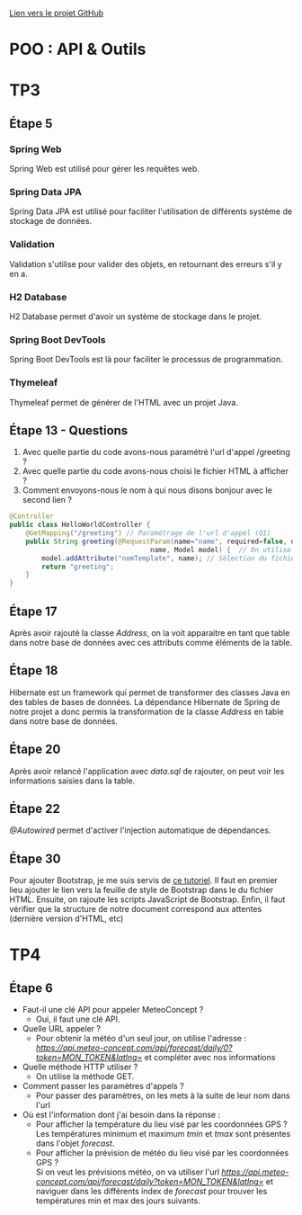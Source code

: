 [Lien vers le projet GitHub](https://github.com/Feozard/TP3-POO )
# POO : API & Outils 

# TP3

## Étape 5

### Spring Web  
Spring Web est utilisé pour gérer les requêtes web.  
  
  
### Spring Data JPA  
Spring Data JPA est utilisé pour faciliter l'utilisation de différents système de stockage de données.  
  
  
### Validation  
Validation s'utilise pour valider des objets, en retournant des erreurs s'il y en a.  
  
  
### H2 Database  
H2 Database permet d'avoir un système de stockage dans le projet.  
  
  
### Spring Boot DevTools  
Spring Boot DevTools est là pour faciliter le processus de programmation.  
  
  
### Thymeleaf  
Thymeleaf permet de générer de l'HTML avec un projet Java.

## Étape 13 - Questions

1. Avec quelle partie du code avons-nous paramétré l'url d'appel /greeting ?
2. Avec quelle partie du code avons-nous choisi le fichier HTML à afficher ?
3. Comment envoyons-nous le nom à qui nous disons bonjour avec le second lien ?

```Java
@Controller
public class HelloWorldController {
    @GetMapping("/greeting") // Paramétrage de l'url d'appel (Q1)
    public String greeting(@RequestParam(name="name", required=false, defaultValue="World") String 
                                   name, Model model) {  // On utilise @RequestParam pour envoyer le nom (Q3)
        model.addAttribute("nomTemplate", name); // Sélection du fichier HTML à afficher (Q2)
        return "greeting";
    }
}
```

## Étape 17

Après avoir rajouté la classe *Address*, on la voit apparaitre en tant que table dans notre base de données avec ces attributs comme éléments de la table.

## Étape 18

Hibernate est un framework qui permet de transformer des classes Java en des tables de bases de données. La dépendance Hibernate de Spring de notre projet a donc permis la transformation de la classe *Address* en table dans notre base de données.

## Étape 20
Après avoir relancé l'application avec *data.sql* de rajouter, on peut voir les informations saisies dans la table.

## Étape 22
*@Autowired* permet d'activer l'injection automatique de dépendances. 

## Étape 30
Pour ajouter Bootstrap, je me suis servis de [ce tutoriel](https://getbootstrap.com/docs/4.3/getting-started/introduction/).
Il faut en premier lieu ajouter le lien vers la feuille de style de Bootstrap dans le *<head>* du fichier HTML.
Ensuite, on rajoute les scripts JavaScript de Bootstrap.
Enfin, il faut vérifier que la structure de notre document correspond aux attentes (dernière version d'HTML, etc)


# TP4

## Étape 6
* Faut-il une clé API pour appeler MeteoConcept ?
  * Oui, il faut une clé API.
* Quelle URL appeler ?
  * Pour obtenir la météo d'un seul jour, on utilise l'adresse : *https://api.meteo-concept.com/api/forecast/daily/0?token=MON_TOKEN&latlng=* et compléter avec nos informations
* Quelle méthode HTTP utiliser ?
  * On utilise la méthode GET.
* Comment passer les paramètres d'appels ?
  * Pour passer des paramètres, on les mets à la suite de leur nom dans l'url
* Où est l'information dont j'ai besoin dans la réponse :
  * Pour afficher la température du lieu visé par les coordonnées GPS ?  
  Les températures minimum et maximum *tmin* et *tmax* sont présentes dans l'objet *forecast*.
  * Pour afficher la prévision de météo du lieu visé par les coordonnées GPS ?  
  Si on veut les prévisions météo, on va utiliser l'url *https://api.meteo-concept.com/api/forecast/daily?token=MON_TOKEN&latlng=* et naviguer dans les différents index de *forecast* pour trouver les températures min et max des jours suivants.
